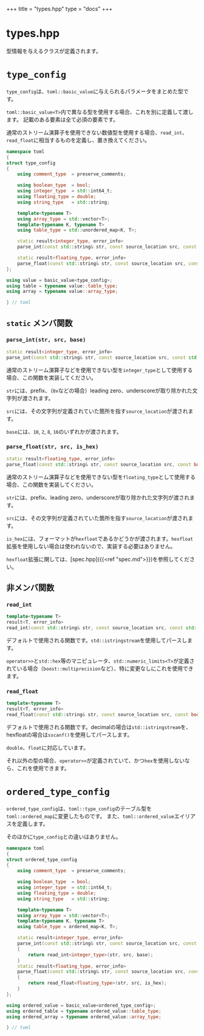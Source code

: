 +++
title = "types.hpp"
type  = "docs"
+++

# types.hpp

型情報を与えるクラスが定義されます。

# `type_config`

`type_config`は、`toml::basic_value`に与えられるパラメータをまとめた型です。

`toml::basic_value<T>`内で異なる型を使用する場合、これを別に定義して渡します。
記載のある要素は全て必須の要素です。

通常のストリーム演算子を使用できない数値型を使用する場合、`read_int`、`read_float`に相当するものを定義し、置き換えてください。

```cpp
namespace toml
{
struct type_config
{
    using comment_type  = preserve_comments;

    using boolean_type  = bool;
    using integer_type  = std::int64_t;
    using floating_type = double;
    using string_type   = std::string;

    template<typename T>
    using array_type = std::vector<T>;
    template<typename K, typename T>
    using table_type = std::unordered_map<K, T>;

    static result<integer_type, error_info>
    parse_int(const std::string& str, const source_location src, const std::uint8_t base);

    static result<floating_type, error_info>
    parse_float(const std::string& str, const source_location src, const bool is_hex);
};

using value = basic_value<type_config>;
using table = typename value::table_type;
using array = typename value::array_type;

} // toml
```

## `static` メンバ関数

### `parse_int(str, src, base)`

```cpp
static result<integer_type, error_info>
parse_int(const std::string& str, const source_location src, const std::uint8_t base);
```

通常のストリーム演算子などを使用できない型を`integer_type`として使用する場合、この関数を実装してください。

`str`には、prefix、（`0x`などの場合）leading zero、underscoreが取り除かれた文字列が渡されます。

`src`には、その文字列が定義されていた箇所を指す`source_location`が渡されます。

`base`には、`10`, `2`, `8`, `16`のいずれかが渡されます。

### `parse_float(str, src, is_hex)`

```cpp
static result<floating_type, error_info>
parse_float(const std::string& str, const source_location src, const bool is_hex);
```

通常のストリーム演算子などを使用できない型を`floating_type`として使用する場合、この関数を実装してください。

`str`には、prefix、leading zero、underscoreが取り除かれた文字列が渡されます。

`src`には、その文字列が定義されていた箇所を指す`source_location`が渡されます。

`is_hex`には、フォーマットが`hexfloat`であるかどうかが渡されます。`hexfloat`拡張を使用しない場合は使われないので、実装する必要はありません。

`hexfloat`拡張に関しては、[spec.hpp]({{<ref "spec.md">}})を参照してください。

## 非メンバ関数

### `read_int`

```cpp
template<typename T>
result<T, error_info>
read_int(const std::string& str, const source_location src, const std::uint8_t base);
```

デフォルトで使用される関数です。`std::istringstream`を使用してパースします。

`operator>>`と`std::hex`等のマニピュレータ、`std::numeric_limits<T>`が定義されている場合（`boost::multiprecision`など）、特に変更なしにこれを使用できます。

### `read_float`

```cpp
template<typename T>
result<T, error_info>
read_float(const std::string& str, const source_location src, const bool is_hex);
```

デフォルトで使用される関数です。decimalの場合は`std::istringstream`を、hexfloatの場合は`sscanf()`を使用してパースします。

`double`、`float`に対応しています。

それ以外の型の場合、`operator>>`が定義されていて、かつ`hex`を使用しないなら、これを使用できます。

# `ordered_type_config`

`ordered_type_config`は、`toml::type_config`のテーブル型を`toml::ordered_map`に変更したものです。
また、`toml::ordered_value`エイリアスを定義します。

そのほかに`type_config`との違いはありません。

```cpp
namespace toml
{
struct ordered_type_config
{
    using comment_type  = preserve_comments;

    using boolean_type  = bool;
    using integer_type  = std::int64_t;
    using floating_type = double;
    using string_type   = std::string;

    template<typename T>
    using array_type = std::vector<T>;
    template<typename K, typename T>
    using table_type = ordered_map<K, T>;

    static result<integer_type, error_info>
    parse_int(const std::string& str, const source_location src, const std::uint8_t base)
    {
        return read_int<integer_type>(str, src, base);
    }
    static result<floating_type, error_info>
    parse_float(const std::string& str, const source_location src, const bool is_hex)
    {
        return read_float<floating_type>(str, src, is_hex);
    }
};

using ordered_value = basic_value<ordered_type_config>;
using ordered_table = typename ordered_value::table_type;
using ordered_array = typename ordered_value::array_type;

} // toml
```


